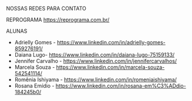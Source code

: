 NOSSAS REDES PARA CONTATO

REPROGRAMA 
https://reprograma.com.br/


ALUNAS

* Adrielly Gomes - https://www.linkedin.com/in/adrielly-gomes-859276191/ 
* Daiana Lugo- https://www.linkedin.com/in/daiana-lugo-75159133/ 
* Jennifer Carvalho - https://www.linkedin.com/in/jennifercarvalhos/ 
* Marcela Souza - https://www.linkedin.com/in/marcela-souza-542541114/ 
* Romênia Ishiyama - https://www.linkedin.com/in/romeniaishiyama/ 
* Rosana Emídio - https://www.linkedin.com/in/rosana-em%C3%ADdio-184245b0/ 
